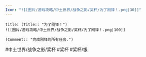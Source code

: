 ```yaml
---
Icon: "![[图片/游戏攻略/中土世界/战争之影/奖杯/为了刚铎！.png|30]]"
---
```

```ad-common-silver-trophy
title: (Title:: "为了刚铎！")
![[图片/游戏攻略/中土世界/战争之影/奖杯/为了刚铎！.png|100]]

(Comment:: "完成刚铎的所有任务.")
```

#中土世界/战争之影/奖杯 #奖杯 #奖杯/银
